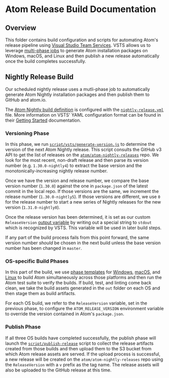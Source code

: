 # Atom Release Build Documentation

## Overview

This folder contains build configuration and scripts for automating Atom's
release pipeline using [Visual Studio Team Services](https://azure.microsoft.com/en-us/services/visual-studio-team-services/).
VSTS allows us to leverage [multi-phase jobs](https://github.com/Microsoft/vsts-agent/blob/master/docs/preview/yamlgettingstarted-jobs.md) to generate Atom installation packages
on Windows, macOS, and Linux and then publish a new release automatically once
the build completes successfully.

## Nightly Release Build

Our scheduled nightly release uses a mutli-phase job to automatically generate Atom
Nightly installation packages and then publish them to GitHub and atom.io.

The [Atom Nightly build definition](https://github.visualstudio.com/Atom/_build/index?context=mine&path=%5C&definitionId=1&_a=completed)
is configured with the [`nightly-release.yml`](nightly-release.yml) file.  More
information on VSTS' YAML configuration format can be found in their [Getting Started](https://github.com/Microsoft/vsts-agent/blob/master/docs/preview/yamlgettingstarted.md)
documentation.

### Versioning Phase

In this phase, we run [`script/vsts/generate-version.js`](generate-version.js) to
determine the version of the next Atom Nightly release. This script consults the
GitHub v3 API to get the list of releases on the [`atom/atom-nightly-releases`](https://github.com/duckida/atom-revived-nightly-releases)
repo. We look for the most recent, non-draft release and then parse its version
number (e.g. `1.30.0-nightly4`) to extract the base version and the monotonically-increasing
nightly release number.

Once we have the version and release number, we compare the base version number
(`1.30.0`) against the one in `package.json` of the latest commit in the local
repo.  If those versions are the same, we increment the release number (`1.30.0-nightly5`).
If those versions are different, we use `0` for the release number to start a
new series of Nightly releases for the new version (`1.31.0-nightly0`).

Once the release version has been determined, it is set as our custom `ReleaseVersion`
[output variable](https://github.com/Microsoft/vsts-agent/blob/master/docs/preview/yamlgettingstarted-outputvariables.md)
by writing out a special string to `stdout` which is recognized by VSTS.  This
variable will be used in later build steps.

If any part of the build process fails from this point forward, the same version
number *should* be chosen in the next build unless the base version number has
been changed in `master`.

### OS-specific Build Phases

In this part of the build, we use [phase templates](https://github.com/Microsoft/vsts-agent/blob/master/docs/preview/yamlgettingstarted-templates.md)
for [Windows](windows.yml), [macOS](macos.yml), and [Linux](linux.yml) to build
Atom simultaneously across those platforms and then run the Atom test suite to
verify the builds.  If build, test, and linting come back clean, we take the build
assets generated in the `out` folder on each OS and then stage them as build artifacts.

For each OS build, we refer to the `ReleaseVersion` variable, set in the previous
phase, to configure the `ATOM_RELEASE_VERSION` environment variable to override
the version contained in Atom's `package.json`.

### Publish Phase

If all three OS builds have completed successfully, the publish phase will launch the
[`script/publish-release`](../publish-release) script to collect the release
artifacts created from those builds and then upload them to the S3 bucket from
which Atom release assets are served.  If the upload process is successful, a new
release will be created on the `atom/atom-nightly-releases` repo using the
`ReleaseVersion` with a `v` prefix as the tag name.  The release assets will also
be uploaded to the GitHub release at this time.
